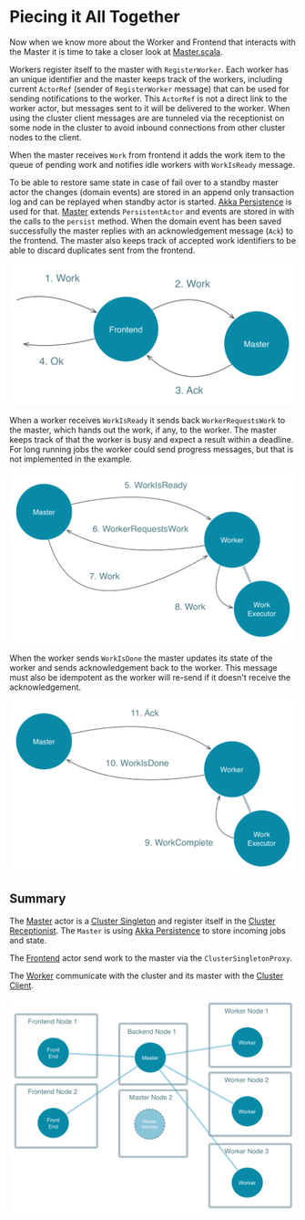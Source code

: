 # Piecing it All Together

Now when we know more about the Worker and Frontend that interacts with the Master it
is time to take a closer look at
<a href="#code/src/main/scala/worker/Master.scala" class="shortcut">Master.scala</a>.

Workers register itself to the master with `RegisterWorker`. Each worker
has an unique identifier and the master keeps track of the workers, including current
`ActorRef` (sender of `RegisterWorker` message) that can be used
for sending notifications to the worker. This `ActorRef` is not a direct
link to the worker actor, but messages sent to it will be delivered to the worker.
When using the cluster client messages are are tunneled via the receptionist on some
node in the cluster to avoid inbound connections from other cluster nodes to the client.

When the master receives `Work` from frontend it adds the work item to
the queue of pending work and notifies idle workers with `WorkIsReady` message.

To be able to restore same state in case of fail over to a standby master actor the
changes (domain events) are stored in an append only transaction log and can be replayed
when standby actor is started.
<a href="http://doc.akka.io/docs/akka/2.4.0/scala/persistence.html" target="_blank">Akka Persistence</a>
is used for that. <a href="#code/src/main/scala/worker/Master.scala" class="shortcut">Master</a> extends
`PersistentActor` and events are stored in with the calls to the `persist`
method. When the domain event has been saved successfully the master replies
with an acknowledgement message (`Ack`) to the frontend.
The master also keeps track of accepted work identifiers to be able to discard duplicates
sent from the frontend.

![Frontend to Master Message Flow](images/frontend-master-message-flow.png)

When a worker receives `WorkIsReady` it sends back `WorkerRequestsWork`
to the master, which hands out the work, if any, to the worker. The master keeps track of that
the worker is busy and expect a result within a deadline. For long running jobs the worker
could send progress messages, but that is not implemented in the example.

![Master to Worker Message Flow](images/master-worker-message-flow.png)

When the worker sends `WorkIsDone` the master updates its state of the worker
and sends acknowledgement back to the worker. This message must also be idempotent as the worker will
re-send if it doesn't receive the acknowledgement.

![When Work is Done](images/master-worker-message-flow-2.png)

## Summary

The <a href="#code/src/main/scala/worker/Master.scala" class="shortcut">Master</a> actor
is a <a href="http://doc.akka.io/docs/akka/2.4.0/scala/cluster-singleton.html"
target="_blank">Cluster Singleton</a> and register itself in the 
<a href="http://doc.akka.io/docs/akka/2.4.0/scala/cluster-client.html" target="_blank">Cluster Receptionist</a>.
The `Master` is using 
<a href="http://doc.akka.io/docs/akka/2.4.0/scala/persistence.html" target="_blank">Akka Persistence</a>
to store incoming jobs and state.

The <a href="#code/src/main/scala/worker/Frontend.scala" class="shortcut">Frontend</a> actor send work
to the master via the `ClusterSingletonProxy`.

The <a href="#code/src/main/scala/worker/Worker.scala" class="shortcut">Worker</a> communicate with the
cluster and its master with the <a href="http://doc.akka.io/docs/akka/2.4.0/scala/cluster-client.html"
target="_blank">Cluster Client</a>.

![Cluster Nodes](images/cluster-nodes.png)

